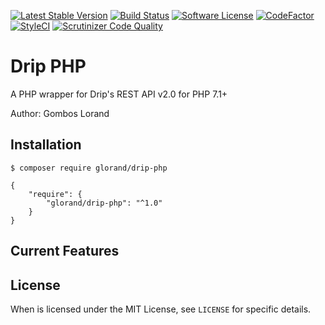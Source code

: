 [![Latest Stable Version](https://poser.pugx.org/glorand/drip-php/v/stable)](https://packagist.org/packages/glorand/drip-php)
[![Build Status](https://travis-ci.com/glorand/drip.svg?branch=master)](https://travis-ci.com/glorand/drip)
[![Software License](https://img.shields.io/badge/license-MIT-brightgreen.svg?style=flat)](LICENSE.md)
[![CodeFactor](https://www.codefactor.io/repository/github/glorand/drip/badge/master)](https://www.codefactor.io/repository/github/glorand/drip/overview/master)
[![StyleCI](https://github.styleci.io/repos/160333136/shield?branch=master)](https://github.styleci.io/repos/160333136)
[![Scrutinizer Code Quality](https://scrutinizer-ci.com/g/glorand/drip/badges/quality-score.png?b=master)](https://scrutinizer-ci.com/g/glorand/drip/?branch=master)
# Drip PHP
A PHP wrapper for Drip's REST API v2.0 for PHP 7.1+

Author: Gombos Lorand
## Installation
```
$ composer require glorand/drip-php
```

```
{
    "require": {
        "glorand/drip-php": "^1.0"
    }
}
```

## Current Features
## License
When is licensed under the MIT License, see `LICENSE` for specific details.